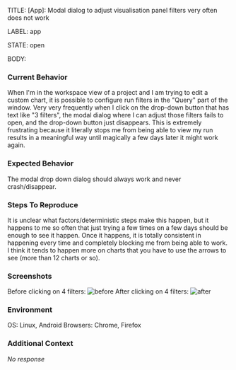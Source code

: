 TITLE:
[App]: Modal dialog to adjust visualisation panel filters very often does not work

LABEL:
app

STATE:
open

BODY:
### Current Behavior

When I'm in the workspace view of a project and I am trying to edit a custom chart, it is possible to configure run filters in the "Query" part of the window. Very very frequently when I click on the drop-down button that has text like "3 filters", the modal dialog where I can adjust those filters fails to open, and the drop-down button just disappears. This is extremely frustrating because it literally stops me from being able to view my run results in a meaningful way until magically a few days later it might work again.

### Expected Behavior

The modal drop down dialog should always work and never crash/disappear.

### Steps To Reproduce

It is unclear what factors/deterministic steps make this happen, but it happens to me so often that just trying a few times on a few days should be enough to see it happen. Once it happens, it is totally consistent in happening every time and completely blocking me from being able to work. I think it tends to happen more on charts that you have to use the arrows to see (more than 12 charts or so).

### Screenshots

Before clicking on 4 filters:
![before](https://user-images.githubusercontent.com/5592992/227268207-c3ab3296-ffea-4717-8afb-c08f6378bfca.png)
After clicking on 4 filters:
![after](https://user-images.githubusercontent.com/5592992/227268202-167939e6-8280-4c66-9087-9ed005209bd1.png)


### Environment

OS: Linux, Android
Browsers: Chrome, Firefox


### Additional Context

_No response_

